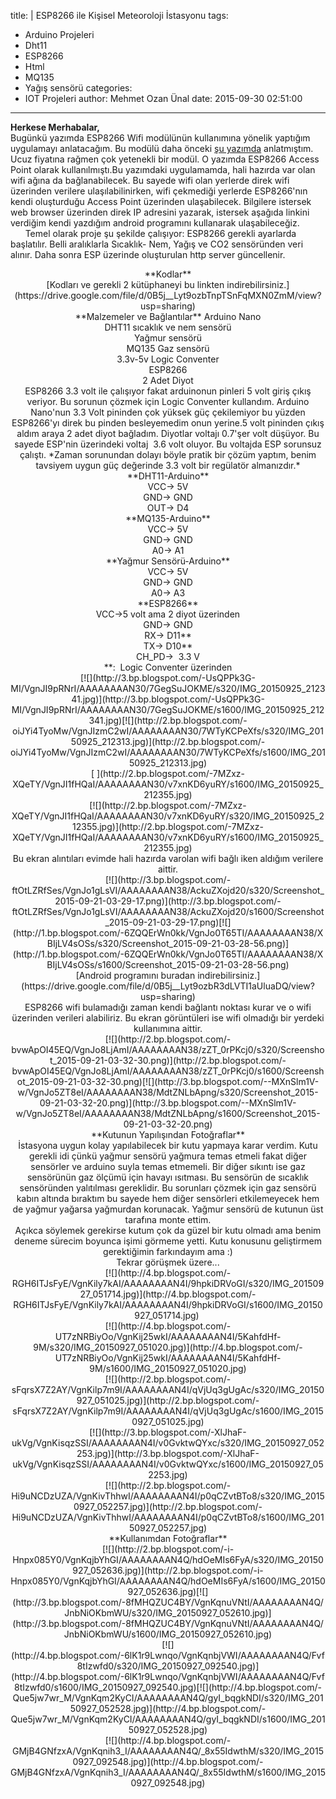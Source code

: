 title: |
  ESP8266 ile Kişisel Meteoroloji İstasyonu
tags:
  - Arduino Projeleri
  - Dht11
  - ESP8266
  - Html
  - MQ135
  - Yağış sensörü
categories:
  - IOT Projeleri
author: Mehmet Ozan Ünal
date: 2015-09-30 02:51:00
---
**Herkese Merhabalar,**  
Bugünkü yazımda ESP8266 Wifi modülünün kullanımına yönelik yaptığım uygulamayı anlatacağım. Bu modülü daha önceki [şu yazımda](http://mozanunal.blogspot.com.tr/2015/03/esp8266-modulu-html-server.html) anlatmıştım. Ucuz fiyatına rağmen çok yetenekli bir modül. O yazımda ESP8266 Access Point olarak kullanılmıştı.Bu yazımdaki uygulamamda, hali hazırda var olan wifi ağına da bağlanabilecek. Bu sayede wifi olan yerlerde direk wifi üzerinden verilere ulaşılabilinirken, wifi çekmediği yerlerde ESP8266'nın kendi oluşturduğu Access Point üzerinden ulaşabilecek. Bilgilere istersek web browser üzerinden direk IP adresini yazarak, istersek aşağıda linkini verdiğim kendi yazdığım android programını kullanarak ulaşabileceğiz.  
      Temel olarak proje şu şekilde çalışıyor: ESP8266 gerekli ayarlarda başlatılır. Belli aralıklarla Sıcaklık- Nem, Yağış ve CO2 sensöründen veri alınır. Daha sonra ESP üzerinde oluşturulan http server güncellenir.  
<!-- more -->  

<div style="text-align: center;">**Kodlar**</div>

<div style="text-align: center;">[Kodları ve gerekli 2 kütüphaneyi bu linkten indirebilirsiniz.](https://drive.google.com/file/d/0B5j__Lyt9ozbTnpTSnFqMXN0ZmM/view?usp=sharing)</div>

<div style="text-align: center;">**Malzemeler ve Bağlantılar**  
Arduino Nano  

<div style="text-align: center;">DHT11 sıcaklık ve nem sensörü</div>

<div style="text-align: center;">Yağmur sensörü</div>

<div style="text-align: center;">MQ135 Gaz sensörü</div>

<div style="text-align: center;">3.3v-5v Logic Conventer</div>

<div style="text-align: center;">ESP8266</div>

<div style="text-align: center;">2 Adet Diyot</div>

<div style="text-align: center;">ESP8266 3.3 volt ile çalışıyor fakat arduinonun pinleri 5 volt giriş çıkış veriyor. Bu sorunun çözmek için Logic Conventer kullandım. Arduino Nano'nun 3.3 Volt pininden çok yüksek güç çekilemiyor bu yüzden ESP8266'yı direk bu pinden besleyemedim onun yerine.5 volt pininden çıkış aldım araya 2 adet diyot bağladım. Diyotlar voltajı 0.7'şer volt düşüyor. Bu sayede ESP'nin üzerindeki voltaj  3.6 volt oluyor. Bu voltajda ESP sorunsuz çalıştı. *Zaman sorunundan dolayı böyle pratik bir çözüm yaptım, benim tavsiyem uygun güç değerinde 3.3 volt bir regülatör almanızdır.*</div>

<div style="text-align: left;">

<div style="text-align: center;">**DHT11-Arduino**</div>

</div>

<div style="text-align: left;">

<div style="text-align: center;">VCC-> 5V</div>

</div>

<div style="text-align: left;">

<div style="text-align: center;">GND-> GND</div>

</div>

<div style="text-align: left;">

<div style="text-align: center;">OUT-> D4</div>

<div style="text-align: center;">**MQ135-Arduino**</div>

<div>

<div style="text-align: center;">VCC-> 5V</div>

</div>

<div>

<div style="text-align: center;">GND-> GND</div>

</div>

<div>

<div style="text-align: center;">A0-> A1</div>

</div>

<div style="text-align: center;">**Yağmur Sensörü-Arduino**</div>

<div>

<div style="text-align: center;">VCC-> 5V</div>

</div>

<div>

<div style="text-align: center;">GND-> GND</div>

</div>

<div>

<div style="text-align: center;">A0-> A3</div>

</div>

<div style="text-align: center;">**ESP8266**</div>

<div style="text-align: center;">VCC->5 volt ama 2 diyot üzerinden</div>

<div style="text-align: center;">GND-> GND</div>

<div style="text-align: center;">RX-> D11**</div>

<div style="text-align: center;">TX-> D10**</div>

<div style="text-align: center;"><span style="text-align: left;">CH_PD->  3.3 V</span></div>

<div style="text-align: center;"><span style="text-align: left;">  
</span></div>

<div style="text-align: center;"><span style="text-align: left;">**: </span> Logic Conventer üzerinden</div>

</div>

</div>

<div class="separator" style="clear: both; text-align: center;">[![](http://3.bp.blogspot.com/-UsQPPk3G-MI/VgnJI9pRNrI/AAAAAAAAN30/7GegSuJOKME/s320/IMG_20150925_212341.jpg)](http://3.bp.blogspot.com/-UsQPPk3G-MI/VgnJI9pRNrI/AAAAAAAAN30/7GegSuJOKME/s1600/IMG_20150925_212341.jpg)[![](http://2.bp.blogspot.com/-oiJYi4TyoMw/VgnJIzmC2wI/AAAAAAAAN30/7WTyKCPeXfs/s320/IMG_20150925_212313.jpg)](http://2.bp.blogspot.com/-oiJYi4TyoMw/VgnJIzmC2wI/AAAAAAAAN30/7WTyKCPeXfs/s1600/IMG_20150925_212313.jpg)</div>

<div class="separator" style="clear: both; text-align: center;">[  
](http://2.bp.blogspot.com/-7MZxz-XQeTY/VgnJI1fHQaI/AAAAAAAAN30/v7xnKD6yuRY/s1600/IMG_20150925_212355.jpg)</div>

<div class="separator" style="clear: both; text-align: center;">[![](http://2.bp.blogspot.com/-7MZxz-XQeTY/VgnJI1fHQaI/AAAAAAAAN30/v7xnKD6yuRY/s320/IMG_20150925_212355.jpg)](http://2.bp.blogspot.com/-7MZxz-XQeTY/VgnJI1fHQaI/AAAAAAAAN30/v7xnKD6yuRY/s1600/IMG_20150925_212355.jpg)</div>

<div class="separator" style="clear: both; text-align: center;">Bu ekran alıntıları evimde hali hazırda varolan wifi bağlı iken aldığım verilere aittir.</div>

<div class="separator" style="clear: both; text-align: center;">[![](http://3.bp.blogspot.com/-ftOtLZRfSes/VgnJo1gLsVI/AAAAAAAAN38/AckuZXojd20/s320/Screenshot_2015-09-21-03-29-17.png)](http://3.bp.blogspot.com/-ftOtLZRfSes/VgnJo1gLsVI/AAAAAAAAN38/AckuZXojd20/s1600/Screenshot_2015-09-21-03-29-17.png)[![](http://1.bp.blogspot.com/-6ZQQErWn0kk/VgnJo0T65TI/AAAAAAAAN38/XBIjLV4sOSs/s320/Screenshot_2015-09-21-03-28-56.png)](http://1.bp.blogspot.com/-6ZQQErWn0kk/VgnJo0T65TI/AAAAAAAAN38/XBIjLV4sOSs/s1600/Screenshot_2015-09-21-03-28-56.png)</div>

<div class="separator" style="clear: both; text-align: center;">[Android programını buradan indirebilirsiniz.](https://drive.google.com/file/d/0B5j__Lyt9ozbR3dLVTI1aUluaDQ/view?usp=sharing)</div>

<div class="separator" style="clear: both; text-align: center;">ESP8266 wifi bulamadığı zaman kendi bağlantı noktası kurar ve o wifi üzerinden verileri alabiliriz. Bu ekran görüntüleri ise wifi olmadığı bir yerdeki kullanımına aittir.</div>

<div class="separator" style="clear: both; text-align: center;">[![](http://2.bp.blogspot.com/-bvwApOI45EQ/VgnJo8LjAmI/AAAAAAAAN38/zZT_0rPKcj0/s320/Screenshot_2015-09-21-03-32-30.png)](http://2.bp.blogspot.com/-bvwApOI45EQ/VgnJo8LjAmI/AAAAAAAAN38/zZT_0rPKcj0/s1600/Screenshot_2015-09-21-03-32-30.png)[![](http://3.bp.blogspot.com/--MXnSlm1V-w/VgnJo5ZT8eI/AAAAAAAAN38/MdtZNLbApng/s320/Screenshot_2015-09-21-03-32-20.png)](http://3.bp.blogspot.com/--MXnSlm1V-w/VgnJo5ZT8eI/AAAAAAAAN38/MdtZNLbApng/s1600/Screenshot_2015-09-21-03-32-20.png)</div>

<div class="separator" style="clear: both; text-align: center;">**Kutunun Yapılışından Fotoğraflar**</div>

<div class="separator" style="clear: both; text-align: center;">İstasyona uygun kolay yapılabilecek bir kutu yapmaya karar verdim. Kutu gerekli idi çünkü yağmur sensörü yağmura temas etmeli fakat diğer sensörler ve arduino suyla temas etmemeli. Bir diğer sıkıntı ise gaz sensörünün gaz ölçümü için havayı ısıtması. Bu sensörün de sıcaklık sensöründen yalıtılması gereklidir. Bu sorunları çözmek için gaz sensörü kabın altında bıraktım bu sayede hem diğer sensörleri etkilemeyecek hem de yağmur yağarsa yağmurdan korunacak. Yağmur sensörü de kutunun üst tarafına monte ettim.</div>

<div class="separator" style="clear: both; text-align: center;">Açıkca söylemek gerekirse kutum çok da güzel bir kutu olmadı ama benim deneme sürecim boyunca işimi görmeme yetti. Kutu konusunu geliştirmem gerektiğimin farkındayım ama :)</div>

<div class="separator" style="clear: both; text-align: center;">Tekrar görüşmek üzere...</div>

<div class="separator" style="clear: both; text-align: center;">[![](http://4.bp.blogspot.com/-RGH6ITJsFyE/VgnKily7kAI/AAAAAAAAN4I/9hpkiDRVoGI/s320/IMG_20150927_051714.jpg)](http://4.bp.blogspot.com/-RGH6ITJsFyE/VgnKily7kAI/AAAAAAAAN4I/9hpkiDRVoGI/s1600/IMG_20150927_051714.jpg) </div>

<div class="separator" style="clear: both; text-align: center;">[![](http://4.bp.blogspot.com/-UT7zNRBiyOo/VgnKij25wkI/AAAAAAAAN4I/5KahfdHf-9M/s320/IMG_20150927_051020.jpg)](http://4.bp.blogspot.com/-UT7zNRBiyOo/VgnKij25wkI/AAAAAAAAN4I/5KahfdHf-9M/s1600/IMG_20150927_051020.jpg)</div>

<div class="separator" style="clear: both; text-align: center;">[![](http://2.bp.blogspot.com/-sFqrsX7Z2AY/VgnKilp7m9I/AAAAAAAAN4I/qVjUq3gUgAc/s320/IMG_20150927_051025.jpg)](http://2.bp.blogspot.com/-sFqrsX7Z2AY/VgnKilp7m9I/AAAAAAAAN4I/qVjUq3gUgAc/s1600/IMG_20150927_051025.jpg)</div>

<div class="separator" style="clear: both; text-align: center;">[![](http://3.bp.blogspot.com/-XlJhaF-ukVg/VgnKisqzSSI/AAAAAAAAN4I/v0GvktwQYxc/s320/IMG_20150927_052253.jpg)](http://3.bp.blogspot.com/-XlJhaF-ukVg/VgnKisqzSSI/AAAAAAAAN4I/v0GvktwQYxc/s1600/IMG_20150927_052253.jpg)</div>

<div class="separator" style="clear: both; text-align: center;">[![](http://2.bp.blogspot.com/-Hi9uNCDzUZA/VgnKivThhwI/AAAAAAAAN4I/p0qCZvtBTo8/s320/IMG_20150927_052257.jpg)](http://2.bp.blogspot.com/-Hi9uNCDzUZA/VgnKivThhwI/AAAAAAAAN4I/p0qCZvtBTo8/s1600/IMG_20150927_052257.jpg)</div>

<div class="separator" style="clear: both; text-align: center;">**Kullanımdan Fotoğraflar**</div>

<div class="separator" style="clear: both; text-align: center;">[![](http://2.bp.blogspot.com/-i-Hnpx085Y0/VgnKqjbYhGI/AAAAAAAAN4Q/hdOeMIs6FyA/s320/IMG_20150927_052636.jpg)](http://2.bp.blogspot.com/-i-Hnpx085Y0/VgnKqjbYhGI/AAAAAAAAN4Q/hdOeMIs6FyA/s1600/IMG_20150927_052636.jpg)[![](http://3.bp.blogspot.com/-8fMHQZUC4BY/VgnKqnuVNtI/AAAAAAAAN4Q/JnbNiOKbmWU/s320/IMG_20150927_052610.jpg)](http://3.bp.blogspot.com/-8fMHQZUC4BY/VgnKqnuVNtI/AAAAAAAAN4Q/JnbNiOKbmWU/s1600/IMG_20150927_052610.jpg)</div>

<div class="separator" style="clear: both; text-align: center;">[![](http://4.bp.blogspot.com/-6lK1r9Lwnqo/VgnKqnbjVWI/AAAAAAAAN4Q/Fvf8tIzwfd0/s320/IMG_20150927_092540.jpg)](http://4.bp.blogspot.com/-6lK1r9Lwnqo/VgnKqnbjVWI/AAAAAAAAN4Q/Fvf8tIzwfd0/s1600/IMG_20150927_092540.jpg)[![](http://4.bp.blogspot.com/-Que5jw7wr_M/VgnKqm2KyCI/AAAAAAAAN4Q/gyI_bqgkNDI/s320/IMG_20150927_052528.jpg)](http://4.bp.blogspot.com/-Que5jw7wr_M/VgnKqm2KyCI/AAAAAAAAN4Q/gyI_bqgkNDI/s1600/IMG_20150927_052528.jpg)</div>

<div class="separator" style="clear: both; text-align: center;">[![](http://4.bp.blogspot.com/-GMjB4GNfzxA/VgnKqnih3_I/AAAAAAAAN4Q/_8x55IdwthM/s320/IMG_20150927_092548.jpg)](http://4.bp.blogspot.com/-GMjB4GNfzxA/VgnKqnih3_I/AAAAAAAAN4Q/_8x55IdwthM/s1600/IMG_20150927_092548.jpg)</div>